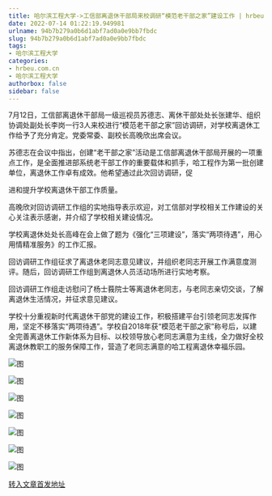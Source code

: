 ```yaml
---
title: 哈尔滨工程大学->工信部离退休干部局来校调研“模范老干部之家”建设工作 | hrbeu.com.cn
date: 2022-07-14 01:22:19.949981
urlname: 94b7b279a0b6d1abf7ad0a0e9bb7fbdc
slug: 94b7b279a0b6d1abf7ad0a0e9bb7fbdc
tags: 
- 哈尔滨工程大学
categories:
- hrbeu.com.cn
- 哈尔滨工程大学
authorbox: false
sidebar: false
---
```

7月12日，工信部离退休干部局一级巡视员苏德志、离休干部处处长张建华、组织协调处副处长李岗一行3人来校进行“模范老干部之家”回访调研，对学校离退休工作给予了充分肯定。党委常委、副校长高晚欣出席会议。

苏德志在会议中指出，创建“老干部之家”活动是工信部离退休干部局开展的一项重点工作，是全面推进部系统老干部工作的重要载体和抓手，哈工程作为第一批创建单位，离退休工作卓有成效。他希望通过此次回访调研，促
<!--more-->
进和提升学校离退休干部工作质量。

高晚欣对回访调研工作组的实地指导表示欢迎，对工信部对学校相关工作建设的关心关注表示感谢，并介绍了学校相关建设情况。

学校离退休处处长高峰在会上做了题为《强化“三项建设”，落实“两项待遇”，用心用情精准服务》的工作汇报。

回访调研工作组征求了离退休老同志意见建议，并组织老同志开展工作满意度测评。随后，回访调研工作组到离退休人员活动场所进行实地考察。

回访调研工作组走访慰问了杨士莪院士等离退休老同志，与老同志亲切交谈，了解离退休生活情况，并征求意见建议。

学校十分重视新时代离退休干部党的建设工作，积极搭建平台引领老同志发挥作用，坚定不移落实“两项待遇”。学校自2018年获“模范老干部之家”称号后，以建全完善离退休工作新体系为目标、以校领导放心老同志满意为主线，全力做好全校离退休教职工的服务保障工作，营造了老同志满意的哈工程离退休幸福乐园。

![图](http://gongxue.cn/__local/B/84/D0/7220C89F6E99EC62F1351E0179C_8AA2652D_1AFA2.jpg)

![图](http://gongxue.cn/__local/F/79/03/9200737D69E16C97C2BB0E2ECE3_0BD92A59_1EC0F.jpg)

![图](http://gongxue.cn/__local/9/28/9F/4EF57C809197E3C2AB44A082F53_9217B3C2_1A17D.jpg)

![图](http://gongxue.cn/__local/6/1B/26/3BF2471870E0A946DAB223B1CF2_9F863DFD_1019A.jpg)

![图](http://gongxue.cn/__local/6/76/3F/3A1880AE1BDC3924EF370C7C064_E3703FFB_E763.jpg)

![图](http://gongxue.cn/__local/0/92/25/C1EE653E84E7FD9048DF789C6CA_5E5AB818_11049.jpg)

![图](http://gongxue.cn/__local/1/DA/D4/4A1D1D9352F3E62B663E234EE44_684C3C4B_FF36.jpg)

[转入文章首发地址](http://gongxue.cn/info/1141/72338.htm)